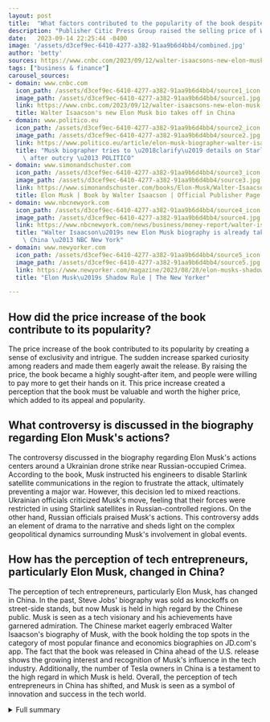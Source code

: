 ```yaml
---
layout: post
title:  "What factors contributed to the popularity of the book despite its price increase?"
description: "Publisher Citic Press Group raised the selling price of Walter Isaacson's biography 'Elon Musk' during the pre-sale period, creating a buzz in the literary world. The Chinese version of the biography was released earlier than the U.S. version due to the time difference, adding to the anticipation."
date:   2023-09-14 22:25:44 -0400
image: '/assets/d3cef9ec-6410-4277-a382-91aa9b6d4bb4/combined.jpg'
author: 'betty'
sources: https://www.cnbc.com/2023/09/12/walter-isaacsons-new-elon-musk-bio-takes-off-in-china.html https://www.politico.eu/article/elon-musk-biographer-walter-isaacson-clarify-details-starlink-war-russia-ukraine-outcry/ https://www.simonandschuster.com/books/Elon-Musk/Walter-Isaacson/9781982181284 https://www.nbcnewyork.com/news/business/money-report/walter-isaacsons-new-elon-musk-biography-is-already-taking-off-in-china/4670527/ https://www.newyorker.com/magazine/2023/08/28/elon-musks-shadow-rule
tags: ["business & finance"]
carousel_sources:
- domain: www.cnbc.com
  icon_path: /assets/d3cef9ec-6410-4277-a382-91aa9b6d4bb4/source1_icon.jpg
  image_path: /assets/d3cef9ec-6410-4277-a382-91aa9b6d4bb4/source1.jpg
  link: https://www.cnbc.com/2023/09/12/walter-isaacsons-new-elon-musk-bio-takes-off-in-china.html
  title: Walter Isaacson's new Elon Musk bio takes off in China
- domain: www.politico.eu
  icon_path: /assets/d3cef9ec-6410-4277-a382-91aa9b6d4bb4/source2_icon.jpg
  image_path: /assets/d3cef9ec-6410-4277-a382-91aa9b6d4bb4/source2.jpg
  link: https://www.politico.eu/article/elon-musk-biographer-walter-isaacson-clarify-details-starlink-war-russia-ukraine-outcry/
  title: "Musk biographer tries to \u2018clarify\u2019 details on Starlink in Ukraine\
    \ after outcry \u2013 POLITICO"
- domain: www.simonandschuster.com
  icon_path: /assets/d3cef9ec-6410-4277-a382-91aa9b6d4bb4/source3_icon.jpg
  image_path: /assets/d3cef9ec-6410-4277-a382-91aa9b6d4bb4/source3.jpg
  link: https://www.simonandschuster.com/books/Elon-Musk/Walter-Isaacson/9781982181284
  title: Elon Musk | Book by Walter Isaacson | Official Publisher Page | Simon & Schuster
- domain: www.nbcnewyork.com
  icon_path: /assets/d3cef9ec-6410-4277-a382-91aa9b6d4bb4/source4_icon.jpg
  image_path: /assets/d3cef9ec-6410-4277-a382-91aa9b6d4bb4/source4.jpg
  link: https://www.nbcnewyork.com/news/business/money-report/walter-isaacsons-new-elon-musk-biography-is-already-taking-off-in-china/4670527/
  title: "Walter Isaacson\u2019s new Elon Musk biography is already taking off in\
    \ China \u2013 NBC New York"
- domain: www.newyorker.com
  icon_path: /assets/d3cef9ec-6410-4277-a382-91aa9b6d4bb4/source5_icon.jpg
  image_path: /assets/d3cef9ec-6410-4277-a382-91aa9b6d4bb4/source5.jpg
  link: https://www.newyorker.com/magazine/2023/08/28/elon-musks-shadow-rule
  title: "Elon Musk\u2019s Shadow Rule | The New Yorker"

---
```


## How did the price increase of the book contribute to its popularity?
The price increase of the book contributed to its popularity by creating a sense of exclusivity and intrigue. The sudden increase sparked curiosity among readers and made them eagerly await the release. By raising the price, the book became a highly sought-after item, and people were willing to pay more to get their hands on it. This price increase created a perception that the book must be valuable and worth the higher price, which added to its appeal and popularity.

## What controversy is discussed in the biography regarding Elon Musk's actions?
The controversy discussed in the biography regarding Elon Musk's actions centers around a Ukrainian drone strike near Russian-occupied Crimea. According to the book, Musk instructed his engineers to disable Starlink satellite communications in the region to frustrate the attack, ultimately preventing a major war. However, this decision led to mixed reactions. Ukrainian officials criticized Musk's move, feeling that their forces were restricted in using Starlink satellites in Russian-controlled regions. On the other hand, Russian officials praised Musk's actions. This controversy adds an element of drama to the narrative and sheds light on the complex geopolitical dynamics surrounding Musk's involvement in global events.

## How has the perception of tech entrepreneurs, particularly Elon Musk, changed in China?
The perception of tech entrepreneurs, particularly Elon Musk, has changed in China. In the past, Steve Jobs' biography was sold as knockoffs on street-side stands, but now Musk is held in high regard by the Chinese public. Musk is seen as a tech visionary and his achievements have garnered admiration. The Chinese market eagerly embraced Walter Isaacson's biography of Musk, with the book holding the top spots in the category of most popular finance and economics biographies on JD.com's app. The fact that the book was released in China ahead of the U.S. release shows the growing interest and recognition of Musk's influence in the tech industry. Additionally, the number of Tesla owners in China is a testament to the high regard in which Musk is held. Overall, the perception of tech entrepreneurs in China has shifted, and Musk is seen as a symbol of innovation and success in the tech world.



<details>
  <summary>Full summary</summary>
<p>The selling price of the book was raised from 59 yuan to 79 yuan, making it a highly sought-after item. This sudden price increase sparked curiosity among readers, who eagerly awaited the release.</p>
<p>What made this book even more intriguing was the rare, urgent additional printing done during the pre-sale period. Citic Press Group considered it their highest-level confidential project of the year, adding an air of mystery to the biography.</p>
<p>But the controversy didn't end there. Walter Isaacson's biography delves into the event surrounding a purportedly thwarted Ukrainian drone strike near Russian-occupied Crimea. According to the book, Elon Musk instructed his engineers to disable Starlink satellite communications in the region to frustrate the attack, ultimately preventing a major war.</p>
<p>However, the original excerpt published in the Washington Post stated that Musk secretly turned off coverage near the Crimean coast, leading to mixed reactions. Mykhailo Podolyak, adviser to the office of Ukrainian President Volodymyr Zelenskyy, criticized Musk's decision, while Russian officials praised his move.</p>
<p>These events strained the relationship between Ukrainian forces and Musk, as he restricted their use of Starlink satellites in Russian-controlled regions. The controversy surrounding Musk's alleged actions became a central theme in Walter Isaacson's upcoming biography, adding an element of drama to the narrative.</p>
<p>To fully understand Musk's motivations and actions, Isaacson shadowed him for two years, providing an insider's perspective on his triumphs and turmoil. The biography explores Musk's childhood experiences, including being bullied and the influence of his father on his psyche. It also delves into his high tolerance for risk and his journey to becoming the richest man on earth.</p>
<p>Musk's involvement in the tech world extended beyond Tesla and SpaceX. He even bought shares of Twitter, showcasing his diverse interests and investments.</p>
<p>Walter Isaacson's biography of Elon Musk was released in China ahead of the U.S. release, thanks to the time difference. The Chinese market eagerly embraced the book, with versions of the biography holding the top three spots in the category of most popular finance and economics biographies on online retailer JD.com's app.</p>
<p>This cultural shift is a testament to the changing perception of tech entrepreneurs in China. While Steve Jobs' biography was once sold as knockoffs on street-side stands, Musk is now held in high regard by the Chinese public. Ordinary people in China view Musk as a tech visionary, with some proudly owning Tesla vehicles.</p>
<p>The release of Isaacson's biography has generated considerable buzz, drawing attention to Musk's remarkable achievements and controversial actions. As readers dive into its pages, they will gain a deeper understanding of one of the most influential figures in the tech industry.</p>
<p><a href="link-to-excerpts">Read excerpts from Isaacson's new Musk biography here.</a> [^1^]</p>
<p>[^1^]: Source: <a href="link-to-source">Publisher Citic Press Group</a></p>
</details>
